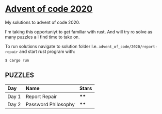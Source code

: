 # [Advent of code 2020](https://adventofcode.com)
My solutions to advent of code 2020.

I'm taking this opportuniyt to get familiar with rust. And will try ro solve as many puzzles a I find time to take on.

To run solutions navigate to solution folder I.e. `advent_of_code/2020/report-repair` and start rust program with:
```
$ cargo run
```

## PUZZLES
<table>
  <tr style="font-weight: bold;">
    <td>Day</td>
    <td>Name</td>
    <td>Stars</td>
  </tr>
  <tbody>
    <tr>
      <td>Day 1</td>  
      <td>Report Repair</td>  
      <td><b>**</b></td>  
    </tr>
    <tr>
      <td>Day 2</td>  
      <td>Password Philosophy</td>  
      <td><b>**</b></td>
    </tr>
  </tbody>
</table>
